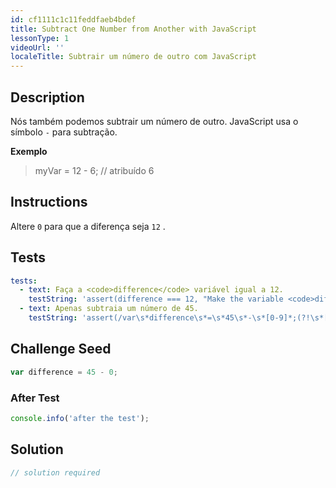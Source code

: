 ```yaml
---
id: cf1111c1c11feddfaeb4bdef
title: Subtract One Number from Another with JavaScript
lessonType: 1
videoUrl: ''
localeTitle: Subtrair um número de outro com JavaScript
---
```


## Description
<section id="description"> Nós também podemos subtrair um número de outro. JavaScript usa o símbolo <code>-</code> para subtração. <p> <strong>Exemplo</strong> </p><blockquote> myVar = 12 - 6; // atribuído 6 </blockquote></section>

## Instructions
<section id="instructions"> Altere <code>0</code> para que a diferença seja <code>12</code> . </section>

## Tests
<section id='tests'>

```yml
tests:
  - text: Faça a <code>difference</code> variável igual a 12.
    testString: 'assert(difference === 12, "Make the variable <code>difference</code> equal 12.");'
  - text: Apenas subtraia um número de 45.
    testString: 'assert(/var\s*difference\s*=\s*45\s*-\s*[0-9]*;(?!\s*[a-zA-Z0-9]+)/.test(code),"Only subtract one number from 45.");'

```

</section>

## Challenge Seed
<section id='challengeSeed'>

<div id='js-seed'>

```js
var difference = 45 - 0;

```

</div>


### After Test
<div id='js-teardown'>

```js
console.info('after the test');
```

</div>

</section>

## Solution
<section id='solution'>

```js
// solution required
```
</section>
